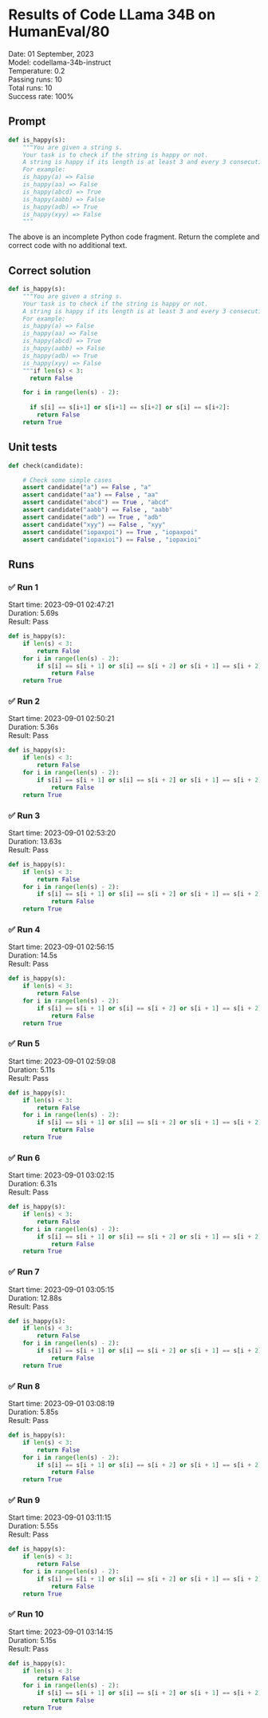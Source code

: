 # Results of Code LLama 34B on HumanEval/80
Date: 01 September, 2023<br />
Model: codellama-34b-instruct<br />
Temperature: 0.2<br />
Passing runs: 10<br />
Total runs: 10<br />
Success rate: 100%
## Prompt
```python
def is_happy(s):
    """You are given a string s.
    Your task is to check if the string is happy or not.
    A string is happy if its length is at least 3 and every 3 consecutive letters are distinct
    For example:
    is_happy(a) => False
    is_happy(aa) => False
    is_happy(abcd) => True
    is_happy(aabb) => False
    is_happy(adb) => True
    is_happy(xyy) => False
    """
```
The above is an incomplete Python code fragment. Return the complete and correct code with no additional text.
## Correct solution
```python
def is_happy(s):
    """You are given a string s.
    Your task is to check if the string is happy or not.
    A string is happy if its length is at least 3 and every 3 consecutive letters are distinct
    For example:
    is_happy(a) => False
    is_happy(aa) => False
    is_happy(abcd) => True
    is_happy(aabb) => False
    is_happy(adb) => True
    is_happy(xyy) => False
    """if len(s) < 3:
      return False

    for i in range(len(s) - 2):
      
      if s[i] == s[i+1] or s[i+1] == s[i+2] or s[i] == s[i+2]:
        return False
    return True
```
## Unit tests
```python
def check(candidate):

    # Check some simple cases
    assert candidate("a") == False , "a"
    assert candidate("aa") == False , "aa"
    assert candidate("abcd") == True , "abcd"
    assert candidate("aabb") == False , "aabb"
    assert candidate("adb") == True , "adb"
    assert candidate("xyy") == False , "xyy"
    assert candidate("iopaxpoi") == True , "iopaxpoi"
    assert candidate("iopaxioi") == False , "iopaxioi"
```
## Runs
### ✅ Run 1
Start time: 2023-09-01 02:47:21<br />
Duration: 5.69s<br />
Result: Pass
```python
def is_happy(s):
    if len(s) < 3:
        return False
    for i in range(len(s) - 2):
        if s[i] == s[i + 1] or s[i] == s[i + 2] or s[i + 1] == s[i + 2]:
            return False
    return True
```
### ✅ Run 2
Start time: 2023-09-01 02:50:21<br />
Duration: 5.36s<br />
Result: Pass
```python
def is_happy(s):
    if len(s) < 3:
        return False
    for i in range(len(s) - 2):
        if s[i] == s[i + 1] or s[i] == s[i + 2] or s[i + 1] == s[i + 2]:
            return False
    return True
```
### ✅ Run 3
Start time: 2023-09-01 02:53:20<br />
Duration: 13.63s<br />
Result: Pass
```python
def is_happy(s):
    if len(s) < 3:
        return False
    for i in range(len(s) - 2):
        if s[i] == s[i + 1] or s[i] == s[i + 2] or s[i + 1] == s[i + 2]:
            return False
    return True
```
### ✅ Run 4
Start time: 2023-09-01 02:56:15<br />
Duration: 14.5s<br />
Result: Pass
```python
def is_happy(s):
    if len(s) < 3:
        return False
    for i in range(len(s) - 2):
        if s[i] == s[i + 1] or s[i] == s[i + 2] or s[i + 1] == s[i + 2]:
            return False
    return True
```
### ✅ Run 5
Start time: 2023-09-01 02:59:08<br />
Duration: 5.11s<br />
Result: Pass
```python
def is_happy(s):
    if len(s) < 3:
        return False
    for i in range(len(s) - 2):
        if s[i] == s[i + 1] or s[i] == s[i + 2] or s[i + 1] == s[i + 2]:
            return False
    return True
```
### ✅ Run 6
Start time: 2023-09-01 03:02:15<br />
Duration: 6.31s<br />
Result: Pass
```python
def is_happy(s):
    if len(s) < 3:
        return False
    for i in range(len(s) - 2):
        if s[i] == s[i + 1] or s[i] == s[i + 2] or s[i + 1] == s[i + 2]:
            return False
    return True
```
### ✅ Run 7
Start time: 2023-09-01 03:05:15<br />
Duration: 12.88s<br />
Result: Pass
```python
def is_happy(s):
    if len(s) < 3:
        return False
    for i in range(len(s) - 2):
        if s[i] == s[i + 1] or s[i] == s[i + 2] or s[i + 1] == s[i + 2]:
            return False
    return True
```
### ✅ Run 8
Start time: 2023-09-01 03:08:19<br />
Duration: 5.85s<br />
Result: Pass
```python
def is_happy(s):
    if len(s) < 3:
        return False
    for i in range(len(s) - 2):
        if s[i] == s[i + 1] or s[i] == s[i + 2] or s[i + 1] == s[i + 2]:
            return False
    return True
```
### ✅ Run 9
Start time: 2023-09-01 03:11:15<br />
Duration: 5.55s<br />
Result: Pass
```python
def is_happy(s):
    if len(s) < 3:
        return False
    for i in range(len(s) - 2):
        if s[i] == s[i + 1] or s[i] == s[i + 2] or s[i + 1] == s[i + 2]:
            return False
    return True
```
### ✅ Run 10
Start time: 2023-09-01 03:14:15<br />
Duration: 5.15s<br />
Result: Pass
```python
def is_happy(s):
    if len(s) < 3:
        return False
    for i in range(len(s) - 2):
        if s[i] == s[i + 1] or s[i] == s[i + 2] or s[i + 1] == s[i + 2]:
            return False
    return True
```

